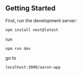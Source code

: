 

## Getting Started

First, run the development server:

```npm install next@latest```

run

```npm run dev```


go to 

```localhost:3000/aaron-app```
